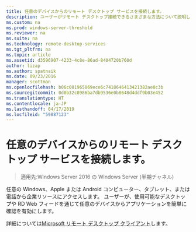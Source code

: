 ```yaml
---
title: 任意のデバイスからのリモート デスクトップ サービスを接続します。
description: ユーザーがリモート デスクトップ接続できるさまざまな方法について説明します。
ms.custom: na
ms.prod: windows-server-threshold
ms.reviewer: na
ms.suite: na
ms.technology: remote-desktop-services
ms.tgt_pltfrm: na
ms.topic: article
ms.assetid: d3596907-4233-4c8e-86ad-8404720b760d
author: lizap
ms.author: spatnaik
ms.date: 09/23/2016
manager: scottman
ms.openlocfilehash: b06c081965869ece6c7418646413421382ae0c3b
ms.sourcegitcommit: 0d0b32c8986ba7db9536e0b8648d4ddf9b03e452
ms.translationtype: HT
ms.contentlocale: ja-JP
ms.lasthandoff: 04/17/2019
ms.locfileid: "59887123"
---
```

# <a name="remote-desktop-services---connect-from-any-device"></a>任意のデバイスからのリモート デスクトップ サービスを接続します。

>適用先:Windows Server 2016 の Windows Server (半期チャネル)

任意の Windows、Apple または Android コンピューター、タブレット、または電話から企業リソースにアクセスします。 ユーザーが、使用可能なデスクトップや RD Web フィードを通じて任意のデバイスからアプリケーションを簡単に確認を有効にします。

詳細については[Microsoft リモート デスクトップ クライアント](clients/remote-desktop-clients.md)します。